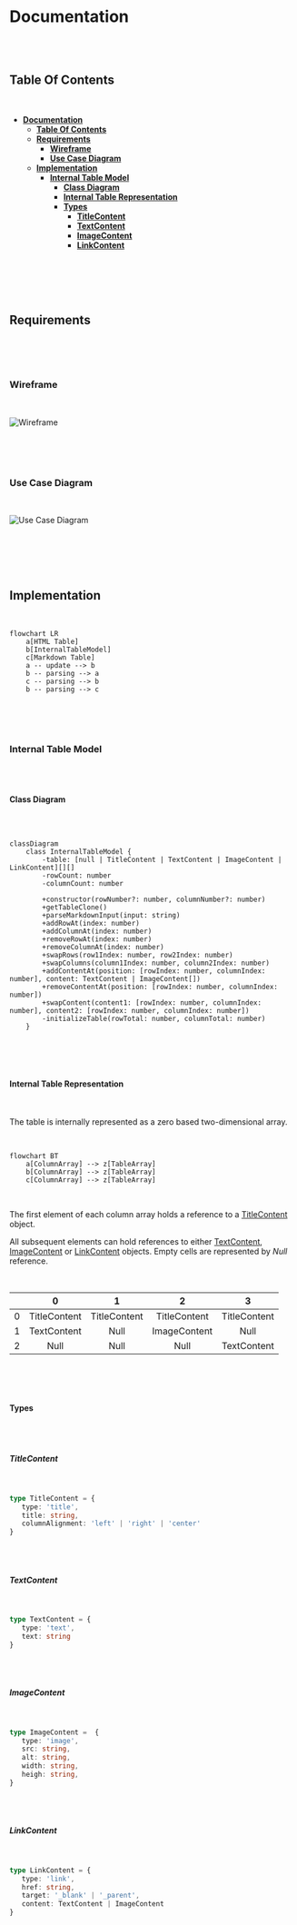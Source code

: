 # **Documentation**
<br>
<br>

## **Table Of Contents**
<br>

- [**Documentation**](#documentation)
  - [**Table Of Contents**](#table-of-contents)
  - [**Requirements**](#requirements)
    - [**Wireframe**](#wireframe)
    - [**Use Case Diagram**](#use-case-diagram)
  - [**Implementation**](#implementation)
    - [**Internal Table Model**](#internal-table-model)
      - [**Class Diagram**](#class-diagram)
      - [**Internal Table Representation**](#internal-table-representation)
      - [**Types**](#types)
        - [**TitleContent**](#titlecontent)
        - [**TextContent**](#textcontent)
        - [**ImageContent**](#imagecontent)
        - [**LinkContent**](#linkcontent)

<br>
<br>
<br>
<br>

## **Requirements**
<br>
<br>
<br> 

### **Wireframe**
<br>

![Wireframe](wireframe/wireframe.svg)

<br>
<br>
<br>

### **Use Case Diagram**
<br>

![Use Case Diagram](use-case-diagram/use-case-diagram.svg)

<br>
<br>
<br>
<br>

## **Implementation**
<br>

```mermaid
flowchart LR
    a[HTML Table]
    b[InternalTableModel]
    c[Markdown Table]
    a -- update --> b
    b -- parsing --> a
    c -- parsing --> b
    b -- parsing --> c
```

<br>
<br>
<br> 

### **Internal Table Model**
<br>
<br>

#### **Class Diagram**
<br>

```mermaid

classDiagram
    class InternalTableModel {
        -table: [null | TitleContent | TextContent | ImageContent | LinkContent][][]
        -rowCount: number
        -columnCount: number

        +constructor(rowNumber?: number, columnNumber?: number)
        +getTableClone()
        +parseMarkdownInput(input: string)
        +addRowAt(index: number)
        +addColumnAt(index: number)
        +removeRowAt(index: number)
        +removeColumnAt(index: number)
        +swapRows(row1Index: number, row2Index: number)
        +swapColumns(column1Index: number, column2Index: number)
        +addContentAt(position: [rowIndex: number, columnIndex: number], content: TextContent | ImageContent[])
        +removeContentAt(position: [rowIndex: number, columnIndex: number])
        +swapContent(content1: [rowIndex: number, columnIndex: number], content2: [rowIndex: number, columnIndex: number])
        -initializeTable(rowTotal: number, columnTotal: number)
    }

```

<br>
<br>
<br>

#### **Internal Table Representation**
<br>

The table is internally represented as a zero based two-dimensional array.

<br>

```mermaid
flowchart BT
    a[ColumnArray] --> z[TableArray]
    b[ColumnArray] --> z[TableArray]
    c[ColumnArray] --> z[TableArray]
```

<br>

The first element of each column array holds a reference to a [TitleContent](#titlecontent) object.

All subsequent elements can hold references to either [TextContent](#textcontent), [ImageContent](#imagecontent) or [LinkContent](#linkcontent) objects. Empty cells are represented by _Null_ reference.

<br>

|   |0            |1            |2            |3            |
|:-:|:-----------:|:-----------:|:-----------:|:-----------:|
|0  |TitleContent |TitleContent |TitleContent |TitleContent |
|1  |TextContent  |Null         |ImageContent |Null         |
|2  |Null         |Null         |Null         |TextContent  |

<br>
<br>
<br>

#### **Types**
<br>
<br>

##### **TitleContent**
<br>

```typescript
type TitleContent = {
   type: 'title',
   title: string,
   columnAlignment: 'left' | 'right' | 'center'
}
```

<br>
<br>

##### **TextContent**
<br>

```typescript
type TextContent = {
   type: 'text',
   text: string
}
```

<br>
<br>

##### **ImageContent**
<br>

```typescript
type ImageContent =  {
   type: 'image',
   src: string,
   alt: string,
   width: string,
   heigh: string,
}
```

<br>
<br>

##### **LinkContent**
<br>

```typescript
type LinkContent = {
   type: 'link',
   href: string,
   target: '_blank' | '_parent',
   content: TextContent | ImageContent
}
```